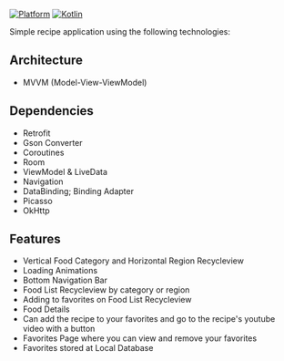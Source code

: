 [![Platform](https://img.shields.io/badge/platform-Android-green.svg)](http://developer.android.com/index.html) [![Kotlin](https://img.shields.io/badge/kotlin-1.4.32-orange.svg)](http://kotlinlang.org)

Simple recipe application using the following technologies:


## Architecture

* MVVM (Model-View-ViewModel)

## Dependencies

* Retrofit
* Gson Converter
* Coroutines
* Room
* ViewModel & LiveData
* Navigation 
* DataBinding; Binding Adapter
* Picasso
* OkHttp

## Features

* Vertical Food Category and Horizontal Region Recycleview
* Loading Animations
* Bottom Navigation Bar
* Food List Recycleview by category or region
* Adding to favorites on Food List Recycleview
* Food Details
* Can add the recipe to your favorites and go to the recipe's youtube video with a button 
* Favorites Page where you can view and remove your favorites
* Favorites stored at Local Database
